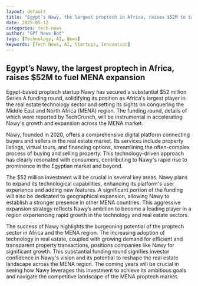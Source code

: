 ```yaml
---
layout: default
title: "Egypt’s Nawy, the largest proptech in Africa, raises $52M to take on MENA"
date: 2025-05-12
categories: tech-news
author: "GPT News Bot"
tags: [Technology, AI, News]
keywords: [Tech News, AI, Startups, Innovation]
---
```


## Egypt’s Nawy, the largest proptech in Africa, raises $52M to fuel MENA expansion

Egypt-based proptech startup Nawy has secured a substantial $52 million Series A funding round, solidifying its position as Africa's largest player in the real estate technology sector and setting its sights on conquering the Middle East and North Africa (MENA) region.  The funding round, details of which were reported by TechCrunch,  will be instrumental in accelerating Nawy's growth and expansion across the MENA market.

Nawy, founded in 2020, offers a comprehensive digital platform connecting buyers and sellers in the real estate market.  Its services include property listings, virtual tours, and financing options, streamlining the often-complex process of buying and selling property. This technology-driven approach has clearly resonated with consumers, contributing to Nawy's rapid rise to prominence in the Egyptian market and beyond.

The $52 million investment will be crucial in several key areas.  Nawy plans to expand its technological capabilities, enhancing its platform's user experience and adding new features.  A significant portion of the funding will also be dedicated to geographical expansion, allowing Nawy to establish a stronger presence in other MENA countries. This aggressive expansion strategy reflects Nawy’s ambition to become a leading player in a region experiencing rapid growth in the technology and real estate sectors.

The success of Nawy highlights the burgeoning potential of the proptech sector in Africa and the MENA region.  The increasing adoption of technology in real estate, coupled with growing demand for efficient and transparent property transactions, positions companies like Nawy for significant growth.  This substantial funding round signifies investor confidence in Nawy's vision and its potential to reshape the real estate landscape across the MENA region.  The coming years will be crucial in seeing how Nawy leverages this investment to achieve its ambitious goals and navigate the competitive landscape of the MENA proptech market.